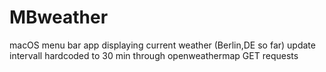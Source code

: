 # MBweather
macOS menu bar app displaying current weather (Berlin,DE so far) 
update intervall hardcoded to 30 min through openweathermap GET requests

